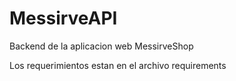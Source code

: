 # MessirveAPI

Backend de la aplicacion web MessirveShop

Los requerimientos estan en el archivo requirements
